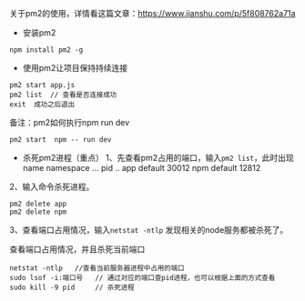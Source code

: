 关于pm2的使用，详情看这篇文章：https://www.jianshu.com/p/5f808762a71a

- 安装pm2
```
npm install pm2 -g
```


- 使用pm2让项目保持持续连接
```
pm2 start app.js
pm2 list  // 查看是否连接成功
exit  成功之后退出
```

备注：pm2如何执行npm run dev
```
pm2 start  npm -- run dev
```



- 杀死pm2进程（重点）
1、先查看pm2占用的端口，输入`pm2 list`，此时出现
name    namespace  ... pid   ..
app      default       30012
npm      default       12812

2、输入命令杀死进程。
```
pm2 delete app
pm2 delete npm
```
3、查看端口占用情况，输入`netstat -ntlp`
发现相关的node服务都被杀死了。


查看端口占用情况，并且杀死当前端口
```
netstat -ntlp   //查看当前服务器进程中占用的端口
sudo lsof -i:端口号   // 通过对应的端口查pid进程，也可以根据上面的方式查看
sudo kill -9 pid     // 杀死进程
```

